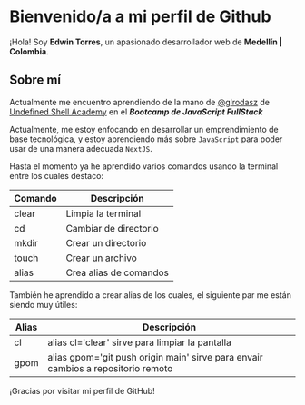 # Bienvenido/a a mi perfil de Github

¡Hola! Soy **Edwin Torres**, un apasionado desarrollador web de **Medellín | Colombia**.

## Sobre mí
Actualmente me encuentro aprendiendo de la mano de [@glrodasz](https://github.com/glrodasz) de [Undefined Shell Academy](https://undefined.academy/) en el ***Bootcamp de JavaScript FullStack***

Actualmente, me estoy enfocando en desarrollar un emprendimiento de base tecnológica, y estoy aprendiendo más sobre `JavaScript` para poder usar de una manera adecuada `NextJS`.

Hasta el momento ya he aprendido varios comandos usando la terminal entre los cuales destaco:

| Comando | Descripción |
| ------------- | ------------- |
| clear | Limpia la terminal |
| cd | Cambiar de directorio |
| mkdir | Crear un directorio |
| touch | Crear un archivo |
| alias | Crea alias de comandos |

También he aprendido a crear alias de los cuales, el siguiente par me están siendo muy útiles:

| Alias | Descripción |
| ------------- | ------------- |
| cl | alias cl='clear' sirve para limpiar la pantalla |
| gpom | alias gpom='git push origin main' sirve para envair cambios a repositorio remoto |

¡Gracias por visitar mi perfil de GitHub!
